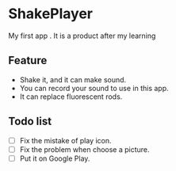 # ShakePlayer
My first app . It is a product after my learning

## Feature

- Shake it, and it can make sound.
- You can record your sound to use in this app.
- It can replace fluorescent rods.

## Todo list
- [ ] Fix the mistake of play icon.
- [ ] Fix the problem when choose a picture.
- [ ] Put it on Google Play.
